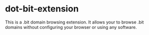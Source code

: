 dot-bit-extension
=================

This is a .bit domain browsing extension. It allows your to browse .bit domains without configuring your browser or using any software. 
